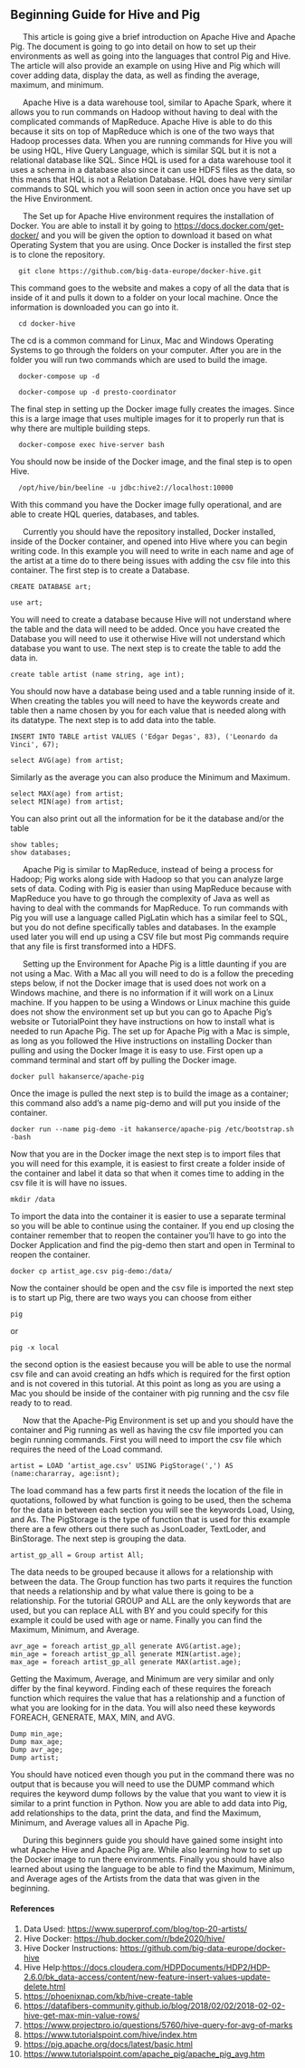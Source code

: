 ## Beginning Guide for Hive and Pig

&ensp; &ensp; This article is going give a brief introduction on Apache Hive and Apache Pig. The document is going to go into detail on how to set up their environments as well as going into the languages that control Pig and Hive. The article will also provide an example on using Hive and Pig which will cover adding data, display the data, as well as finding the average, maximum, and minimum.

&ensp; &ensp; Apache Hive is a data warehouse tool, similar to Apache Spark, where it allows you to run commands on Hadoop without having to deal with the complicated commands of MapReduce. Apache Hive is able to do this because it sits on top of MapReduce which is one of the two ways that Hadoop processes data. When you are running commands for Hive you will be using HQL, Hive Query Language, which is similar SQL but it is not a relational database like SQL. Since HQL is used for a data warehouse tool it uses a schema in a database also since it can use HDFS files as the data, so this means that HQL is not a Relation Database. HQL does have very similar commands to SQL which you will soon seen in action once you have set up the Hive Environment.

&ensp; &ensp; The Set up for Apache Hive environment requires the installation of Docker. You are able to install it by going to https://docs.docker.com/get-docker/ and you will be given the option to download it based on what Operating System that you are using. Once Docker is installed the first step is to clone the repository. 
```
  git clone https://github.com/big-data-europe/docker-hive.git
```
This command goes to the website and makes a copy of all the data that is inside of it and pulls it down to a folder on your local machine. Once the information is downloaded you can go into it.
```
  cd docker-hive
```
The cd is a common command for Linux, Mac and Windows Operating Systems to go through the folders on your computer. After you are in the folder you will run two commands which are used to build the image.
```
  docker-compose up -d 
```
```
  docker-compose up -d presto-coordinator 
```
The final step in setting up the Docker image fully creates the images. Since this is a large image that uses multiple images for it to properly run that is why there are multiple building steps.
```
  docker-compose exec hive-server bash
```
You should now be inside of the Docker image, and the final step is to open Hive.  
```
  /opt/hive/bin/beeline -u jdbc:hive2://localhost:10000
```
With this command you have the Docker image fully operational, and are able to create HQL queries, databases, and tables.
  
&ensp; &ensp; Currently you should have the repository installed, Docker installed, inside of the Docker container, and opened into Hive where you can begin writing code. In this example you will need to write in each name and age of the artist at a time do to there being issues with adding the csv file into this container. The first step is to create a Database.
```
CREATE DATABASE art;
```
```
use art;
```
You will need to create a database because Hive will not understand where the table and the data will need to be added. Once you have created the Database you will need to use it otherwise Hive will not understand which database you want to use. The next step is to create the table to add the data in.
```
create table artist (name string, age int);
```
You should now have a database being used and a table running inside of it. When creating the tables you will need to have the keywords create and table then a name chosen by you for each value that is needed along with its datatype. The next step is to add data into the table.
```
INSERT INTO TABLE artist VALUES ('Edgar Degas', 83), ('Leonardo da Vinci', 67);
```





```
select AVG(age) from artist; 
```
Similarly as the average you can also produce the Minimum and Maximum.
```
select MAX(age) from artist; 
select MIN(age) from artist;
```
You can also print out all the information for be it the database and/or the table
```
show tables;
show databases;
```


&ensp; &ensp; Apache Pig is similar to MapReduce, instead of being a process for Hadoop; Pig works along side with Hadoop so that you can analyze large sets of data. Coding with Pig is easier than using MapReduce because with MapReduce you have to go through the complexity of Java as well as having to deal with the commands for MapReduce. To run commands with Pig you will use a language called PigLatin which has a similar feel to SQL, but you do not define specifically tables and databases. In the example used later you will end up using a CSV file but most Pig commands require that any file is first transformed into a HDFS.

&ensp; &ensp; Setting up the Environment for Apache Pig is a little daunting if you are not using a Mac. With a Mac all you will need to do is a follow the preceding steps below, if not the Docker image that is used does not work on a Windows machine, and there is no information if it will work on a Linux machine. If you happen to be using a Windows or Linux machine this guide does not show the environment set up but you can go to Apache Pig’s website or TutorialPoint they have instructions on how to install what is needed to run Apache Pig. The set up for Apache Pig with a Mac is simple, as long as you followed the Hive instructions on installing Docker than pulling and using the Docker Image it is easy to use. First open up a command terminal and start off by pulling the Docker image. 
```
docker pull hakanserce/apache-pig
```
Once the image is pulled the next step is to build the image as a container; this command also add’s a name pig-demo and will put you inside of the container. 
```
docker run --name pig-demo -it hakanserce/apache-pig /etc/bootstrap.sh -bash
```
Now that you are in the Docker image the next step is to import files that you will need for this example, it is easiest to first create a folder inside of the container and label it data so that when it comes time to adding in the csv file it is will have no issues.
```
mkdir /data
```
To import the data into the container it is easier to use a separate terminal so you will be able to continue using the container. If you end up closing the container remember that to reopen the container you’ll have to go into the Docker Application and find the pig-demo then start and open in Terminal to reopen the container.
```
docker cp artist_age.csv pig-demo:/data/
```
Now the container should be open and the csv file is imported the next step is to start up Pig, there are two ways you can choose from either
```
pig
```
or
```
pig -x local
```
the second option is the easiest because you will be able to use the normal csv file and can avoid creating an hdfs which is required for the first option and is not covered in this tutorial. At this point as long as you are using a Mac you should be inside of the container with pig running and the csv file ready to to read.

&ensp; &ensp; Now that the Apache-Pig Environment is set up and you should have the container and Pig running as well as having the csv file imported you can begin running commands. First you will need to import the csv file which requires the need of the Load command.
```
artist = LOAD ‘artist_age.csv’ USING PigStorage(',') AS (name:chararray, age:isnt);
```
The load command has a few parts first it needs the location of the file in quotations, followed by what function is going to be used, then the schema for the data in between each section you will see the keywords Load, Using, and As. The PigStorage is the type of function that is used for this example there are a few others out there such as JsonLoader, TextLoder, and BinStorage. The next step is grouping the data.
```
artist_gp_all = Group artist All;
```
The data needs to be grouped because it allows for a relationship with between the data. The Group function has two parts it requires the function that needs a relationship and by what value there is going to be a relationship. For the tutorial GROUP and ALL are the only keywords that are used, but you can replace ALL with BY and you could specify for this example it could be used with age or name. Finally you can find the Maximum, Minimum, and Average.
```
avr_age = foreach artist_gp_all generate AVG(artist.age);
min_age = foreach artist_gp_all generate MIN(artist.age);
max_age = foreach artist_gp_all generate MAX(artist.age);
```
Getting the Maximum, Average, and Minimum are very similar and only differ by the final keyword. Finding each of these requires the foreach function which requires the value that has a relationship and a function of what you are looking for in the data. You will also need these keywords FOREACH, GENERATE, MAX, MIN, and AVG.
```
Dump min_age;
Dump max_age;
Dump avr_age;
Dump artist;
```
You should have noticed even though you put in the command there was no output that is because you will need to use the DUMP command which requires the keyword dump follows by the value that you want to view it is similar to a print function in Python. Now you are able to add data into Pig, add relationships to the data, print the data, and find the Maximum, Minimum, and Average values all in Apache Pig.

&ensp; &ensp; During this beginners guide you should have gained some insight into what Apache Hive and Apache Pig are. While also learning how to set up the Docker image to run there environments. Finally you should have also learned about using the language to be able to find the Maximum, Minimum, and Average ages of the Artists from the data that was given in the beginning.



#### References
1. Data Used: https://www.superprof.com/blog/top-20-artists/
2. Hive Docker: https://hub.docker.com/r/bde2020/hive/
3. Hive Docker Instructions: https://github.com/big-data-europe/docker-hive
4. Hive Help:https://docs.cloudera.com/HDPDocuments/HDP2/HDP-2.6.0/bk_data-access/content/new-feature-insert-values-update-delete.html
5. https://phoenixnap.com/kb/hive-create-table
6. https://datafibers-community.github.io/blog/2018/02/02/2018-02-02-hive-get-max-min-value-rows/
7. https://www.projectpro.io/questions/5760/hive-query-for-avg-of-marks
8. https://www.tutorialspoint.com/hive/index.htm
9. https://pig.apache.org/docs/latest/basic.html
10. https://www.tutorialspoint.com/apache_pig/apache_pig_avg.htm
